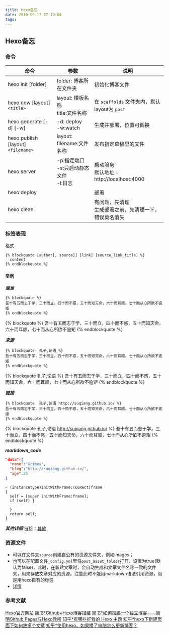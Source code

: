 ```yaml
---
title: hexo备忘
date: 2016-06-17 17:19:04
tags:
---
```



## Hexo备忘
### 命令
  命令| 参数 | 说明   
---  |  ---  | --
hexo init [folder] | folder: 博客所在文件夹 | 初始化博客文件  
hexo new [layout] `<title>` |layout: 模板名称 <br/> title:文件名称 | 在 `scaffolds` 文件夹内，默认layout为 `post`
hexo generate [-d] [-w] | -d: deploy <br/> -w:watch | 生成并部署，位置可调换
hexo publish [layout] `<filename>` | layout: <br/> filename:文件名称 | 发布指定草稿里的文件
hexo server |-p:指定端口 <br/> -s:只启动静态文件 <br/> -l:日志 | 启动服务<br/> 默认地址：http://localhost:4000
hexo deploy | |部署
hexo clean | |有问题，先清理 <br/> 生成部署之前，先清理一下，错误莫名消失


### 标签表现
格式  
```
{% blockquote [author[, source]] [link] [source_link_title] %}
  content
{% endblockquote %}

```
#### 举例
***简单***  
```
{% blockquote %}
吾十有五而志于学，三十而立，四十而不惑，五十而知天命，六十而耳顺，七十而从心所欲不逾矩
{% endblockquote %}
```

{% blockquote %}
吾十有五而志于学，三十而立，四十而不惑，五十而知天命，六十而耳顺，七十而从心所欲不逾矩
{% endblockquote %}

***来源***  
```
{% blockquote  孔子,论语 %}
吾十有五而志于学，三十而立，四十而不惑，五十而知天命，六十而耳顺，七十而从心所欲不逾矩
{% endblockquote %}
```

{% blockquote 孔子,论语 %}
吾十有五而志于学，三十而立，四十而不惑，五十而知天命，六十而耳顺，七十而从心所欲不逾矩
{% endblockquote %}

***链接***
```
{% blockquote  孔子,论语 http://suqiang.github.io/ %}
吾十有五而志于学，三十而立，四十而不惑，五十而知天命，六十而耳顺，七十而从心所欲不逾矩
{% endblockquote %}
```

{% blockquote 孔子,论语 http://suqiang.github.io/ %}
吾十有五而志于学，三十而立，四十而不惑，五十而知天命，六十而耳顺，七十而从心所欲不逾矩
{% endblockquote %}

***markdown_code***
```json 数据库数据(json)
"data":{
  "name":"Grimes",
  "blog":"http://suqiang.github.io/",
  "age":25
}
```

```objc 初始化方法(objc)
- (instancetype)initWithFrame:(CGRect)frame
{
  self = [super initWithFrame:frame];
  if (self) {

  }
  return self;
}
```
***其他详细***
链接：[其他](https://hexo.io/docs/tag-plugins.html)

### 资源文件
* 可以在文件夹`source`创建自公有的资源文件夹，例如images；
* 也可以在配置文件`_config.yml`里将`post_asset_folder`打开，设置为true(默认为false)，此时，在新建文章时，会自动生成和文章文件名称一致的文件夹，用来存放文章对应的资源。注意此时不能用markdown语法引用资源，而是用hexo自有的标签
* [详情](https://hexo.io/docs/asset-folders.html)

### 参考文献
[Hexo官方网站](https://hexo.io/)
[简书*Github+Hexo博客搭建][279345fd]
[简书*如何搭建一个独立博客——简明Github Pages与Hexo教程][2e8dc13e]
[知乎*有哪些好看的 Hexo 主题][8fb15540]
[知乎*hexo下新建页面下如何放多个文章][e81f4a9c]
[知乎*使用hexo，如果换了电脑怎么更新博客？][ffd41574]


  [e81f4a9c]: https://www.zhihu.com/question/33324071 "hexo下新建页面下如何放多个文章"
  [ffd41574]: https://www.zhihu.com/question/21193762 "使用hexo，如果换了电脑怎么更新博客？"
  [8fb15540]: https://www.zhihu.com/question/24422335 "有哪些好看的 Hexo 主题"
  [2e8dc13e]: http://www.jianshu.com/p/05289a4bc8b2/ "如何搭建一个独立博客——简明Github Pages与Hexo教程"
  [279345fd]: http://www.jianshu.com/p/465830080ea9 "简书:Github+Hexo博客搭建"
